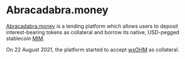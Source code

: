 # Abracadabra.money

​[Abracadabra.money](https://abracadabra.money) is a lending platform which allows users to deposit interest-bearing tokens as collateral and borrow its native, USD-pegged stablecoin [MIM](https://www.coingecko.com/en/coins/magic-internet-money).

On 22 August 2021, the platform started to accept [wsOHM](.gitbook/assets/tokens) as collateral.
